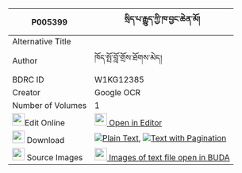 |P005399|སྲིད་པ་རྒྱུད་ཀྱི་ཁ་བྱང་ཆེན་མོ། 
| --- | --- 
|Alternative Title |
|Author| ཁོད་སྤོ་བློ་གྲོས་ཐོགས་མེད།
|BDRC ID | W1KG12385
|Creator | Google OCR
|Number of Volumes| 1
|<img width="25" src="https://img.icons8.com/color/25/000000/edit-property.png">Edit Online| [<img width="25" src="https://avatars.githubusercontent.com/u/45091458?s=200&v=4"> Open in Editor](http://editor.openpecha.org/P005399)
|<img width="25" src="https://img.icons8.com/fluent/48/000000/download-2.png"/>  Download | [![](https://img.icons8.com/color/20/000000/txt.png)Plain Text](https://github.com/Openpecha/P005399/releases/download/v1/sipa_gyu_kyi_khajang_chen_mo_plain_P005399.zip), [![](https://img.icons8.com/color/20/000000/txt.png)Text with Pagination](https://github.com/Openpecha/P005399/releases/download/v1/sipa_gyu_kyi_khajang_chen_mo_pages_P005399.zip)
|<img width="25" src="https://img.icons8.com/plasticine/100/000000/pictures-folder.png"/>  Source Images | [<img width="25" src="https://library.bdrc.io/icons/BUDA-small.svg"> Images of text file open in BUDA](https://library.bdrc.io/show/bdr:W1KG12385)